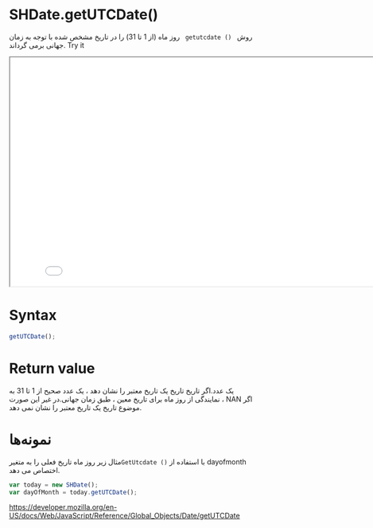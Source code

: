 # SHDate.getUTCDate()

روش <code dir = "ltr"> getutcdate () </code> روز ماه (از 1 تا 31) را در تاریخ مشخص شده با توجه به زمان جهانی برمی گرداند.
Try it

<iframe style="width: 830px; height: 460px;" src="/SHDateTime-js/examples/live.html?function=getUTCDate" title="MDN Web Docs Interactive Example" loading="lazy"></iframe>
<br/>

# Syntax

```js
getUTCDate();
```

# Return value

یک عدد.اگر تاریخ تاریخ یک تاریخ معتبر را نشان دهد ، یک عدد صحیح از 1 تا 31 به نمایندگی از روز ماه برای تاریخ معین ، طبق زمان جهانی.در غیر این صورت ، NAN اگر موضوع تاریخ یک تاریخ معتبر را نشان نمی دهد.

# نمونه‌ها

با استفاده از <code dir="ltr">GetUtcdate ()</code>مثال زیر روز ماه تاریخ فعلی را به متغیر dayofmonth اختصاص می دهد.

```js
var today = new SHDate();
var dayOfMonth = today.getUTCDate();
```

https://developer.mozilla.org/en-US/docs/Web/JavaScript/Reference/Global_Objects/Date/getUTCDate
